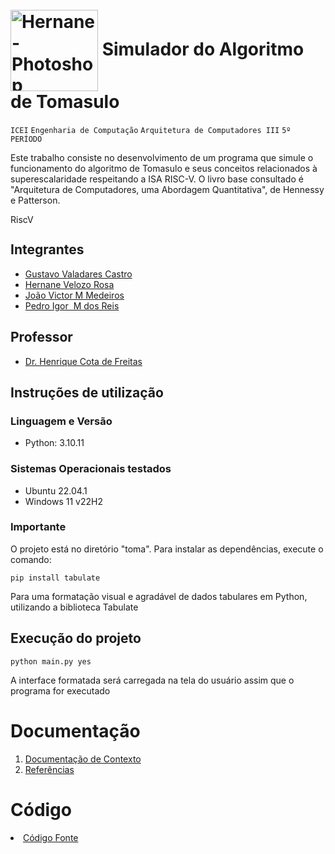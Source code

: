 # <br> <img align="center" alt="Hernane-Photoshop" height="130" width="140" src="https://user-images.githubusercontent.com/88516429/185773964-1c4adbaf-8d43-4c48-a3af-cb7451157dfd.png"> Simulador do Algoritmo de Tomasulo 



`ICEI` `Engenharia de Computação` `Arquitetura de Computadores III` `5º PERÍODO`

Este trabalho consiste no desenvolvimento de um programa que simule o funcionamento do algoritmo de Tomasulo e seus conceitos relacionados à superescalaridade respeitando a ISA RISC-V.
O livro base consultado é "Arquitetura de Computadores, uma Abordagem Quantitativa", de Hennessy e Patterson. 

<img align="center" alt="RiscV" height="15" width="150" src="https://github.com/gustavovalcastro/algoritmo-tomasulo/assets/88516429/c40ca4b6-a9a3-4467-bb05-8f0628dc2c5f"> 


 
## Integrantes

* [Gustavo Valadares Castro](https://github.com/GustavoVCastro)
* [Hernane Velozo Rosa](https://github.com/hernanevelozo)
* [João Victor M Medeiros](https://github.com/hernanevelozo)
* [Pedro Igor  M dos Reis](https://github.com/pedroigorreis)


## Professor

* [Dr. Henrique Cota de Freitas](https://www.escavador.com/sobre/440591/henrique-cota-de-freitas)

## Instruções de utilização 

### Linguagem e Versão
- Python: 3.10.11

### Sistemas Operacionais testados
- Ubuntu 22.04.1
- Windows 11 v22H2

### Importante

O projeto está no diretório "toma". Para instalar as dependências, execute o comando:
```
pip install tabulate
```
Para uma formatação visual e agradável de dados tabulares em Python, utilizando a biblioteca Tabulate


## Execução do projeto

```
python main.py yes
```
A interface formatada será carregada na tela do usuário assim que o programa for executado

# Documentação

<ol>
<li><a href="docs/readme.md"> Documentação de Contexto</a></li>
<li><a href="https://github.com/gustavovalcastro/algoritmo-tomasulo/assets/88516429/49f295c9-2d30-4b91-80db-7b04babf3d0e"> Referências</a></li>
</ol>

# Código

<li><a href="https://github.com/gustavovalcastro/algoritmo-tomasulo/tree/main/toma"> Código Fonte</a></li>
